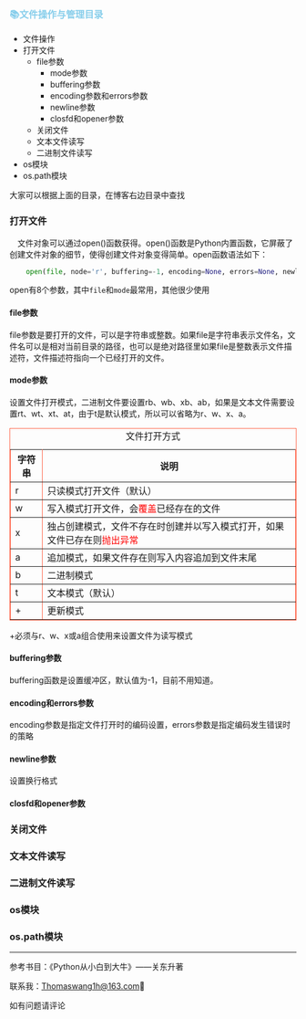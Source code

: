 ### <font color=skyblue>:books:文件操作与管理目录</font>

+ 文件操作
+ 打开文件
    + file参数
        + mode参数
        + buffering参数
        + encoding参数和errors参数
        + newline参数
        + closfd和opener参数
    + 关闭文件
    + 文本文件读写
    + 二进制文件读写
+ os模块
+ os.path模块

大家可以根据上面的目录，在博客右边目录中查找

### 打开文件

&emsp;文件对象可以通过open()函数获得。open()函数是Python内置函数，它屏蔽了创建文件对象的细节，使得创建文件对象变得简单。open函数语法如下：

```python
	open(file, node='r', buffering=-1, encoding=None, errors=None, newline=None, closefd=True, opener=None)
```

open有8个参数，其中`file`和`mode`最常用，其他很少使用

#### file参数

file参数是要打开的文件，可以是字符串或整数。如果file是字符串表示文件名，文件名可以是相对当前目录的路径，也可以是绝对路径里如果file是整数表示文件描述符，文件描述符指向一个已经打开的文件。

#### mode参数

设置文件打开模式，二进制文件要设置rb、wb、xb、ab，如果是文本文件需要设置rt、wt、xt、at，由于t是默认模式，所以可以省略为r、w、x、a。

<table border="1" width="100%" bordercolor=tomato>
	<caption>文件打开方式</caption>
	<tr align="center">
		<th>字符串</th>
        <th>说明</th>
	</tr>
    <tr>
        <td>r</td>
        <td>只读模式打开文件（默认）</td>
    </tr>
    <tr>
        <td>w</td>
        <td>写入模式打开文件，会<font color=red>覆盖</font>已经存在的文件</td>
    </tr>
    <tr>
        <td>x</td>
        <td>独占创建模式，文件不存在时创建并以写入模式打开，如果文件已存在则<font color=red>抛出异常</font></td>
    </tr>
    <tr>
        <td>a</td>
        <td>追加模式，如果文件存在则写入内容追加到文件末尾</td>
    </tr>
    <tr>
        <td>b</td>
        <td>二进制模式</td>
    </tr>
    <tr>
        <td>t</td>
        <td>文本模式（默认）</td>
    </tr>
    <tr>
        <td>+</td>
        <td>更新模式</td>
    </tr>
</table>

+必须与r、w、x或a组合使用来设置文件为读写模式

#### buffering参数

buffering函数是设置缓冲区，默认值为-1，目前不用知道。

#### encoding和errors参数

encoding参数是指定文件打开时的编码设置，errors参数是指定编码发生错误时的策略

#### newline参数

设置换行格式

#### closfd和opener参数























### 关闭文件

### 文本文件读写

### 二进制文件读写

### os模块

### os.path模块

____

参考书目：《Python从小白到大牛》——关东升著

联系我：<Thomaswang1h@163.com>:beers:

如有问题请评论